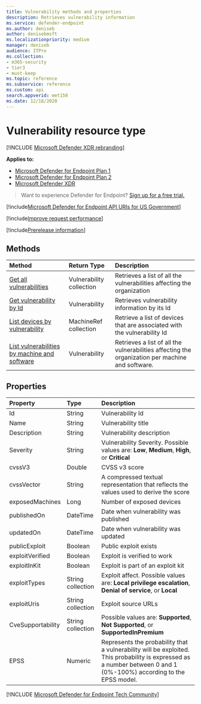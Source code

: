 ```yaml
---
title: Vulnerability methods and properties
description: Retrieves vulnerability information
ms.service: defender-endpoint
ms.author: deniseb
author: denisebmsft
ms.localizationpriority: medium
manager: deniseb
audience: ITPro
ms.collection: 
- m365-security
- tier3
- must-keep
ms.topic: reference
ms.subservice: reference
ms.custom: api
search.appverid: met150
ms.date: 12/18/2020
---
```


# Vulnerability resource type

[!INCLUDE [Microsoft Defender XDR rebranding](../../includes/microsoft-defender.md)]

**Applies to:**

- [Microsoft Defender for Endpoint Plan 1](../microsoft-defender-endpoint.md)
- [Microsoft Defender for Endpoint Plan 2](../microsoft-defender-endpoint.md)
- [Microsoft Defender XDR](/defender-xdr)

> Want to experience Defender for Endpoint? [Sign up for a free trial.](https://go.microsoft.com/fwlink/p/?linkid=2225630)

[!include[Microsoft Defender for Endpoint API URIs for US Government](../../includes/microsoft-defender-api-usgov.md)]

[!include[Improve request performance](../../includes/improve-request-performance.md)]

[!include[Prerelease information](../../includes/prerelease.md)]

## Methods

Method|Return Type|Description
:---|:---|:---
[Get all vulnerabilities](get-all-vulnerabilities.md)|Vulnerability collection|Retrieves a list of all the vulnerabilities affecting the organization
[Get vulnerability by Id](get-vulnerability-by-id.md)|Vulnerability|Retrieves vulnerability information by its Id
[List devices by vulnerability](get-machines-by-vulnerability.md)|MachineRef collection|Retrieve a list of devices that are associated with the vulnerability Id
[List vulnerabilities by machine and software](get-all-vulnerabilities-by-machines.md)|Vulnerability|Retrieves a list of all the vulnerabilities affecting the organization per machine and software.

## Properties

Property|Type|Description
:---|:---|:---
Id|String|Vulnerability Id
Name|String|Vulnerability title
Description|String|Vulnerability description
Severity|String|Vulnerability Severity. Possible values are: **Low**, **Medium**, **High**, or **Critical**
cvssV3|Double|CVSS v3 score
cvssVector|String| A compressed textual representation that reflects the values used to derive the score
exposedMachines|Long|Number of exposed devices
publishedOn|DateTime|Date when vulnerability was published
updatedOn|DateTime|Date when vulnerability was updated
publicExploit|Boolean|Public exploit exists
exploitVerified|Boolean|Exploit is verified to work
exploitInKit|Boolean|Exploit is part of an exploit kit
exploitTypes|String collection|Exploit affect. Possible values are: **Local privilege escalation**, **Denial of service**, or **Local**
exploitUris|String collection|Exploit source URLs
CveSupportability| String collection| Possible values are: **Supported**, **Not Supported**, or **SupportedInPremium**
EPSS|Numeric| Represents the probability that a vulnerability will be exploited. This probability is expressed as a number between 0 and 1 (0%-100%) according to the EPSS model.


[!INCLUDE [Microsoft Defender for Endpoint Tech Community](../../includes/defender-mde-techcommunity.md)]
